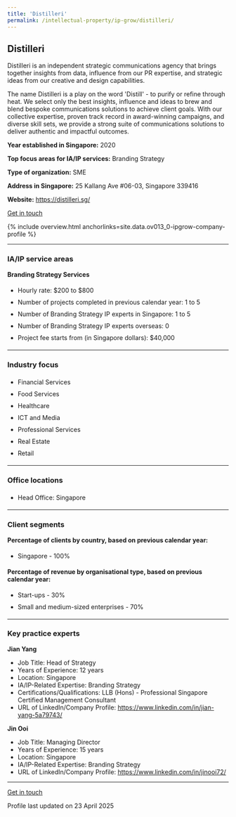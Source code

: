 ```yaml
---
title: 'Distilleri'
permalink: /intellectual-property/ip-grow/distilleri/
---
```


## Distilleri

Distilleri is an independent strategic communications agency that brings together insights from data, influence from our PR expertise, and strategic ideas from our creative and design capabilities.

The name Distilleri is a play on the word 'Distill' - to purify or refine through heat. We select only the best insights, influence and ideas to brew and blend bespoke communications solutions to achieve client goals. With our collective expertise, proven track record in award-winning campaigns, and diverse skill sets, we provide a strong suite of communications solutions to deliver authentic and impactful outcomes.

<b>Year established in Singapore:</b> 2020

<b>Top focus areas for IA/IP services:</b> Branding Strategy

<b>Type of organization:</b> SME

<b>Address in Singapore:</b> 25 Kallang Ave #06-03, Singapore 339416

<b>Website:</b> <a href='https://distilleri.sg/'>https://distilleri.sg/</a>

<a class='btn' href='https://form.gov.sg/67cf9a0e379ed7a8a31fd175' target='_blank' rel='noopener'>Get in touch</a>

{% include overview.html anchorlinks=site.data.ov013_0-ipgrow-company-profile %}

---
<a name='ip-related-service-areas'></a>
### IA/IP service areas

**Branding Strategy Services**

<ul>
<li style='line-height: 27px; margin: 0px 0px !important'>Hourly rate:  $200 to $800</li>
<li style='line-height: 27px; margin: 0px 0px !important'>Number of projects completed in previous calendar year: 1 to 5</li>
<li style='line-height: 27px; margin: 0px 0px !important'>Number of Branding Strategy IP experts in Singapore: 1 to 5</li>
<li style='line-height: 27px; margin: 0px 0px !important'>Number of Branding Strategy IP experts overseas: 0</li>
<li style='line-height: 27px; margin: 0px 0px !important'>Project fee starts from (in Singapore dollars):  $40,000</li>
</ul>

---
<a name='industry-focus'></a>
### Industry focus

<ul><li style='line-height: 27px; margin: 0px 0px !important'> Financial Services</li><li style='line-height: 27px; margin: 0px 0px !important'>Food Services</li><li style='line-height: 27px; margin: 0px 0px !important'>Healthcare</li><li style='line-height: 27px; margin: 0px 0px !important'>ICT and Media</li><li style='line-height: 27px; margin: 0px 0px !important'>Professional Services</li><li style='line-height: 27px; margin: 0px 0px !important'>Real Estate</li><li style='line-height: 27px; margin: 0px 0px !important'>Retail</li></ul>

---
<a name='office-locations'></a>
### Office locations

<ul><li style='line-height: 27px; margin: 0px 0px !important'> Head Office: Singapore</li></ul>

---
<a name='client-segments'></a>
### Client segments

**Percentage of clients by country, based on previous calendar year:**

<ul><li style='line-height: 27px; margin: 0px 0px !important'> Singapore - 100%</li></ul>

**Percentage of revenue by organisational type, based on previous calendar year:**

<ul><li style='line-height: 27px; margin: 0px 0px !important'> Start-ups - 30%</li><li style='line-height: 27px; margin: 0px 0px !important'>Small and medium-sized enterprises - 70%</li></ul>

---
<a name='key-practice-experts'></a>
### Key practice experts

**Jian Yang**

- Job Title: Head of Strategy
- Years of Experience: 12 years
- Location: Singapore
- IA/IP-Related Expertise: Branding Strategy
- Certifications/Qualifications: LLB (Hons) - Professional Singapore Certified Management Consultant
- URL of LinkedIn/Company Profile: <a href="https://www.linkedin.com/in/jian-yang-5a79743/" target="_blank" rel="noopener">https://www.linkedin.com/in/jian-yang-5a79743/</a>

**Jin Ooi**

- Job Title: Managing Director
- Years of Experience: 15 years
- Location: Singapore
- IA/IP-Related Expertise: Branding Strategy
- URL of LinkedIn/Company Profile: <a href="https://www.linkedin.com/in/jinooi72/" target="_blank" rel="noopener">https://www.linkedin.com/in/jinooi72/</a>

---
<p>
<a class='btn' href='https://form.gov.sg/67cf9a0e379ed7a8a31fd175' target='_blank' rel='noopener'>Get in touch</a>
</p>
Profile last updated on 23 April 2025
